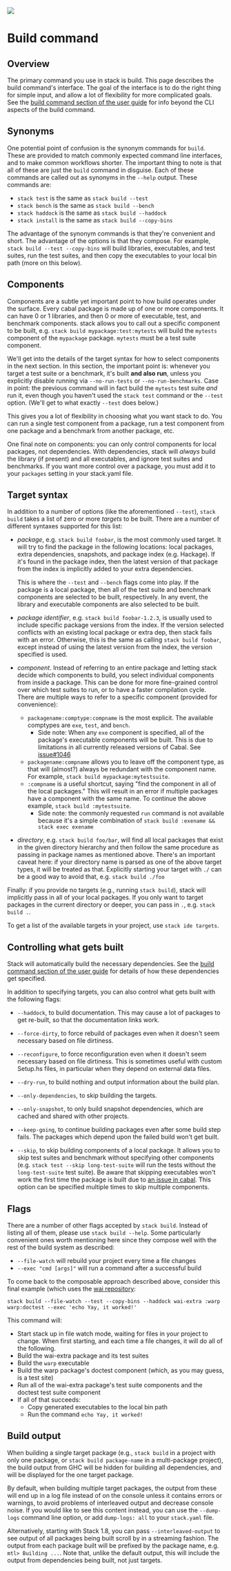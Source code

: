 <div class="hidden-warning"><a href="https://docs.haskellstack.org/"><img src="https://rawgit.com/commercialhaskell/stack/master/doc/img/hidden-warning.svg"></a></div>

# Build command

## Overview

The primary command you use in stack is build. This page describes the build
command's interface. The goal of the interface is to do the right thing for
simple input, and allow a lot of flexibility for more complicated goals. See the
[build command section of the user guide](GUIDE.md#the-build-command) for info
beyond the CLI aspects of the build command.

## Synonyms

One potential point of confusion is the synonym commands for `build`. These are
provided to match commonly expected command line interfaces, and to make common
workflows shorter. The important thing to note is that all of these are just
the `build` command in disguise. Each of these commands are called out as
synonyms in the `--help` output. These commands are:

* `stack test` is the same as `stack build --test`
* `stack bench` is the same as `stack build --bench`
* `stack haddock` is the same as `stack build --haddock`
* `stack install` is the same as `stack build --copy-bins`

The advantage of the synonym commands is that they're convenient and short. The
advantage of the options is that they compose. For example, `stack build --test --copy-bins`
will build libraries, executables, and test suites, run the test
suites, and then copy the executables to your local bin path (more on this
below).

## Components

Components are a subtle yet important point to how build operates under the
surface. Every cabal package is made up of one or more components. It can have
0 or 1 libraries, and then 0 or more of executable, test, and benchmark
components. stack allows you to call out a specific component to be built, e.g.
`stack build mypackage:test:mytests` will build the `mytests` component of the
`mypackage` package. `mytests` must be a test suite component.

We'll get into the details of the target syntax for how to select components in
the next section. In this section, the important point is: whenever you target
a test suite or a benchmark, it's built __and also run__, unless you explicitly
disable running via `--no-run-tests` or `--no-run-benchmarks`. Case in point:
the previous command will in fact build the `mytests` test suite *and* run it,
even though you haven't used the `stack test` command or the `--test` option.
(We'll get to what exactly `--test` does below.)

This gives you a lot of flexibility in choosing what you want stack to do. You
can run a single test component from a package, run a test component from one
package and a benchmark from another package, etc.

One final note on components: you can only control components for local
packages, not dependencies. With dependencies, stack will *always* build the
library (if present) and all executables, and ignore test suites and
benchmarks. If you want more control over a package, you must add it to your
`packages` setting in your stack.yaml file.

## Target syntax

In addition to a number of options (like the aforementioned `--test`), `stack build`
takes a list of zero or more *targets* to be built. There are a number
of different syntaxes supported for this list:

*   *package*, e.g. `stack build foobar`, is the most commonly used target. It
    will try to find the package in the following locations: local packages,
    extra dependencies, snapshots, and package index (e.g. Hackage). If it's
    found in the package index, then the latest version of that package from
    the index is implicitly added to your extra dependencies.

    This is where the `--test` and `--bench` flags come into play. If the
    package is a local package, then all of the test suite and benchmark
    components are selected to be built, respectively. In any event, the
    library and executable components are also selected to be built.

*   *package identifier*, e.g. `stack build foobar-1.2.3`, is usually used to
    include specific package versions from the index. If the version selected
    conflicts with an existing local package or extra dep, then stack fails
    with an error. Otherwise, this is the same as calling `stack build foobar`,
    except instead of using the latest version from the index, the version
    specified is used.

*   *component*. Instead of referring to an entire package and letting stack
    decide which components to build, you select individual components from
    inside a package. This can be done for more fine-grained control over which
    test suites to run, or to have a faster compilation cycle. There are
    multiple ways to refer to a specific component (provided for convenience):

    * `packagename:comptype:compname` is the most explicit. The available
      comptypes are `exe`, `test`, and `bench`.
        * Side note: When any `exe` component is specified, all of the package's executable components will be built.  This is due to limitations in all currently released versions of Cabal.  See [issue#1046](https://github.com/commercialhaskell/stack/issues/1406)
    * `packagename:compname` allows you to leave off the component type, as
      that will (almost?) always be redundant with the component name. For
      example, `stack build mypackage:mytestsuite`.
    * `:compname` is a useful shortcut, saying "find the component in all of
      the local packages." This will result in an error if multiple packages
      have a component with the same name. To continue the above example,
      `stack build :mytestsuite`.
        * Side note: the commonly requested `run` command is not available
          because it's a simple combination of `stack build :exename && stack exec exename`

* *directory*, e.g. `stack build foo/bar`, will find all local packages that
  exist in the given directory hierarchy and then follow the same procedure as
  passing in package names as mentioned above. There's an important caveat
  here: if your directory name is parsed as one of the above target types, it
  will be treated as that. Explicitly starting your target with `./` can be a
  good way to avoid that, e.g. `stack build ./foo`

Finally: if you provide no targets (e.g., running `stack build`), stack will
implicitly pass in all of your local packages. If you only want to target
packages in the current directory or deeper, you can pass in `.`, e.g. `stack build .`.

To get a list of the available targets in your project, use `stack ide targets`.

## Controlling what gets built

Stack will automatically build the necessary
dependencies. See the
[build command section of the user guide](GUIDE.md#the-build-command) for
details of how these dependencies get specified.

In addition to specifying targets, you can also control what gets built with the
following flags:

* `--haddock`, to build documentation.  This may cause a lot of packages to get
  re-built, so that the documentation links work.

* `--force-dirty`, to force rebuild of packages even when it doesn't seem
  necessary based on file dirtiness.

* `--reconfigure`, to force reconfiguration even when it doesn't seem necessary
  based on file dirtiness. This is sometimes useful with custom Setup.hs files,
  in particular when they depend on external data files.

* `--dry-run`, to build nothing and output information about the build plan.

* `--only-dependencies`, to skip building the targets.

* `--only-snapshot`, to only build snapshot dependencies, which are cached and
  shared with other projects.

* `--keep-going`, to continue building packages even after some build step
  fails. The packages which depend upon the failed build won't get built.

* `--skip`, to skip building components of a local package. It allows
  you to skip test suites and benchmark without specifying other components
  (e.g. `stack test --skip long-test-suite` will run the tests without the
  `long-test-suite` test suite). Be aware that skipping executables won't work
  the first time the package is built due to 
  [an issue in cabal](https://github.com/commercialhaskell/stack/issues/3229).
  This option can be specified multiple times to skip multiple components. 

## Flags

There are a number of other flags accepted by `stack build`. Instead of listing
all of them, please use `stack build --help`. Some particularly convenient ones
worth mentioning here since they compose well with the rest of the build system
as described:

* `--file-watch` will rebuild your project every time a file changes
* `--exec "cmd [args]"` will run a command after a successful build

To come back to the composable approach described above, consider this final
example (which uses the [wai repository](https://github.com/yesodweb/wai/):

```
stack build --file-watch --test --copy-bins --haddock wai-extra :warp warp:doctest --exec 'echo Yay, it worked!'
```

This command will:

* Start stack up in file watch mode, waiting for files in your project to
  change. When first starting, and each time a file changes, it will do all of
  the following.
* Build the wai-extra package and its test suites
* Build the `warp` executable
* Build the warp package's doctest component (which, as you may guess, is a
  test site)
* Run all of the wai-extra package's test suite components and the doctest test
  suite component
* If all of that succeeds:
    * Copy generated executables to the local bin path
    * Run the command `echo Yay, it worked!`

## Build output

When building a single target package (e.g., `stack build` in a project with
only one package, or `stack build package-name` in a multi-package project),
the build output from GHC will be hidden for building all dependencies, and
will be displayed for the one target package.

By default, when building multiple target packages, the output from these will
end up in a log file instead of on the console unless it contains errors or
warnings, to avoid problems of interleaved output and decrease console noise.
If you would like to see this content instead, you can use the `--dump-logs`
command line option, or add `dump-logs: all` to your `stack.yaml` file.

Alternatively, starting with Stack 1.8, you can pass `--interleaved-output` to
see output of all packages being built scroll by in a streaming fashion. The
output from each package built will be prefixed by the package name, e.g. `mtl>
Building ...`. Note that, unlike the default output, this will include the
output from dependencies being built, not just targets.
